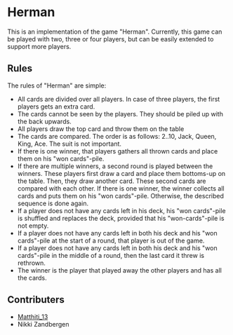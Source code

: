 # Herman

This is an implementation of the game "Herman". Currently, this game can be played with two, three or four players, but can be easily extended to support more players. 

## Rules

The rules of "Herman" are simple:

- All cards are divided over all players. In case of three players, the first players gets an extra card.
- The cards cannot be seen by the players. They should be piled up with the back upwards.
- All players draw the top card and throw them on the table
- The cards are compared. The order is as follows: 2..10, Jack, Queen, King, Ace. The suit is not important.
- If there is one winner, that players gathers all thrown cards and place them on his "won cards"-pile.
- If there are multiple winners, a second round is played between the winners. These players first draw a card and place them bottoms-up on the table. Then, they draw another card. These second cards are compared with each other. If there is one winner, the winner collects all cards and puts them on his "won cards"-pile. Otherwise, the described sequence is done again.
- If a player does not have any cards left in his deck, his "won cards"-pile is shuffled and replaces the deck, provided that his "won-cards"-pile is not empty. 
- If a player does not have any cards left in both his deck and his "won cards"-pile at the start of a round, that player is out of the game.
- If a player does not have any cards left in both his deck and his "won cards"-pile in the middle of a round, then the last card it threw is rethrown.
- The winner is the player that played away the other players and has all the cards.

## Contributers

- [Matthiti_13](https://github.com/Matthiti)
- Nikki Zandbergen
